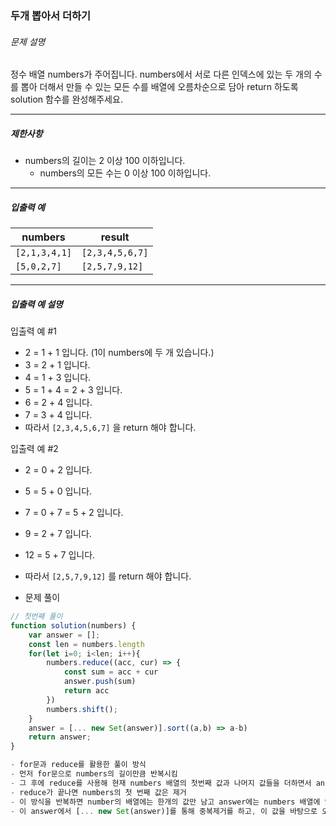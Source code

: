 ### 두개 뽑아서 더하기

###### 문제 설명

정수 배열 numbers가 주어집니다. numbers에서 서로 다른 인덱스에 있는 두 개의 수를 뽑아 더해서 만들 수 있는 모든 수를 배열에 오름차순으로 담아 return 하도록 solution 함수를 완성해주세요.

------

##### 제한사항

- numbers의 길이는 2 이상 100 이하입니다.
  - numbers의 모든 수는 0 이상 100 이하입니다.

------

##### 입출력 예

| numbers       | result          |
| ------------- | --------------- |
| `[2,1,3,4,1]` | `[2,3,4,5,6,7]` |
| `[5,0,2,7]`   | `[2,5,7,9,12]`  |

------

##### 입출력 예 설명

입출력 예 #1

- 2 = 1 + 1 입니다. (1이 numbers에 두 개 있습니다.)
- 3 = 2 + 1 입니다.
- 4 = 1 + 3 입니다.
- 5 = 1 + 4 = 2 + 3 입니다.
- 6 = 2 + 4 입니다.
- 7 = 3 + 4 입니다.
- 따라서 `[2,3,4,5,6,7]` 을 return 해야 합니다.

입출력 예 #2

- 2 = 0 + 2 입니다.
- 5 = 5 + 0 입니다.
- 7 = 0 + 7 = 5 + 2 입니다.
- 9 = 2 + 7 입니다.
- 12 = 5 + 7 입니다.
- 따라서 `[2,5,7,9,12]` 를 return 해야 합니다.

- 문제 풀이

```javascript
// 첫번째 풀이
function solution(numbers) {
    var answer = [];
    const len = numbers.length
    for(let i=0; i<len; i++){
        numbers.reduce((acc, cur) => {
            const sum = acc + cur
            answer.push(sum)
            return acc
        })
        numbers.shift();
    }
    answer = [... new Set(answer)].sort((a,b) => a-b)
    return answer;
}

- for문과 reduce를 활용한 풀이 방식
- 먼저 for문으로 numbers의 길이만큼 반복시킴
- 그 후에 reduce를 사용해 현재 numbers 배열의 첫번째 값과 나머지 값들을 더하면서 answer 배열에 push
- reduce가 끝나면 numbers의 첫 번째 값은 제거
- 이 방식을 반복하면 number의 배열에는 한개의 값만 남고 answer에는 numbers 배열에 있던 모든 숫자의 합을 가지게 됨
- 이 answer에서 [... new Set(answer)]를 통해 중복제거를 하고, 이 값을 바탕으로 오름차순 정렬 시키면 정답
```


